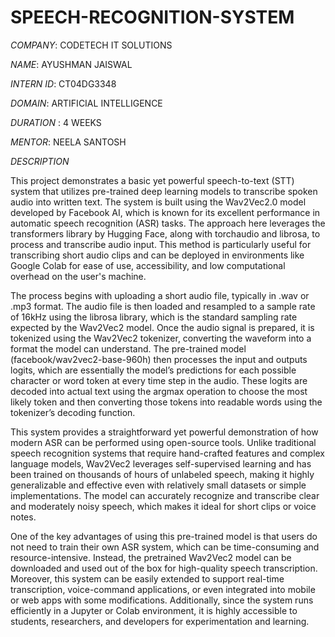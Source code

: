 # SPEECH-RECOGNITION-SYSTEM

*COMPANY*: CODETECH IT SOLUTIONS

*NAME*: AYUSHMAN JAISWAL

*INTERN ID*: CT04DG3348

*DOMAIN*: ARTIFICIAL INTELLIGENCE

*DURATION* : 4 WEEKS

*MENTOR*: NEELA SANTOSH

*DESCRIPTION*

This project demonstrates a basic yet powerful speech-to-text (STT) system that utilizes pre-trained deep learning models to transcribe spoken audio into written text. The system is built using the Wav2Vec2.0 model developed by Facebook AI, which is known for its excellent performance in automatic speech recognition (ASR) tasks. The approach here leverages the transformers library by Hugging Face, along with torchaudio and librosa, to process and transcribe audio input. This method is particularly useful for transcribing short audio clips and can be deployed in environments like Google Colab for ease of use, accessibility, and low computational overhead on the user's machine.

The process begins with uploading a short audio file, typically in .wav or .mp3 format. The audio file is then loaded and resampled to a sample rate of 16kHz using the librosa library, which is the standard sampling rate expected by the Wav2Vec2 model. Once the audio signal is prepared, it is tokenized using the Wav2Vec2 tokenizer, converting the waveform into a format the model can understand. The pre-trained model (facebook/wav2vec2-base-960h) then processes the input and outputs logits, which are essentially the model’s predictions for each possible character or word token at every time step in the audio. These logits are decoded into actual text using the argmax operation to choose the most likely token and then converting those tokens into readable words using the tokenizer’s decoding function.

This system provides a straightforward yet powerful demonstration of how modern ASR can be performed using open-source tools. Unlike traditional speech recognition systems that require hand-crafted features and complex language models, Wav2Vec2 leverages self-supervised learning and has been trained on thousands of hours of unlabeled speech, making it highly generalizable and effective even with relatively small datasets or simple implementations. The model can accurately recognize and transcribe clear and moderately noisy speech, which makes it ideal for short clips or voice notes.

One of the key advantages of using this pre-trained model is that users do not need to train their own ASR system, which can be time-consuming and resource-intensive. Instead, the pretrained Wav2Vec2 model can be downloaded and used out of the box for high-quality speech transcription. Moreover, this system can be easily extended to support real-time transcription, voice-command applications, or even integrated into mobile or web apps with some modifications. Additionally, since the system runs efficiently in a Jupyter or Colab environment, it is highly accessible to students, researchers, and developers for experimentation and learning.


